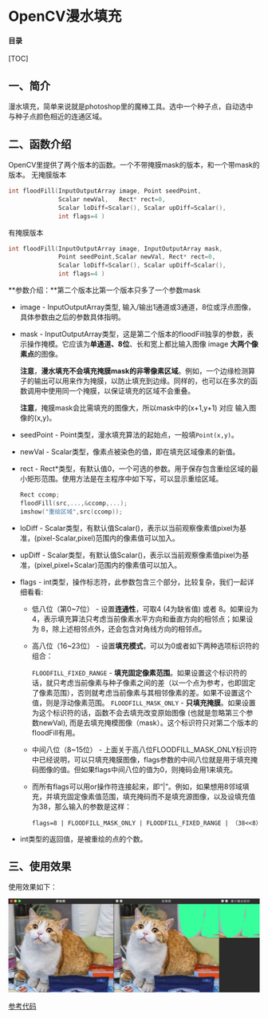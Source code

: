 # OpenCV漫水填充

#### 目录

[TOC]

## 一、简介

漫水填充，简单来说就是photoshop里的魔棒工具。选中一个种子点，自动选中与种子点颜色相近的连通区域。

## 二、函数介绍

OpenCV里提供了两个版本的函数。一个不带掩膜mask的版本，和一个带mask的版本。
无掩膜版本
```cpp
int floodFill(InputOutputArray image, Point seedPoint, 
              Scalar newVal,   Rect* rect=0, 
              Scalar loDiff=Scalar(), Scalar upDiff=Scalar(), 
              int flags=4 )
```
有掩膜版本
```cpp
int floodFill(InputOutputArray image, InputOutputArray mask, 
              Point seedPoint,Scalar newVal, Rect* rect=0, 
              Scalar loDiff=Scalar(), Scalar upDiff=Scalar(), 
              int flags=4 )
```

**参数介绍：**第二个版本比第一个版本只多了一个参数mask

* image - InputOutputArray类型, 输入/输出1通道或3通道，8位或浮点图像，具体参数由之后的参数具体指明。

* mask - InputOutputArray类型，这是第二个版本的floodFill独享的参数，表示操作掩模。它应该为**单通道、8位**、长和宽上都比输入图像 image **大两个像素点**的图像。

  **注意**，**漫水填充不会填充掩膜mask的非零像素区域**。例如，一个边缘检测算子的输出可以用来作为掩膜，以防止填充到边缘。同样的，也可以在多次的函数调用中使用同一个掩膜，以保证填充的区域不会重叠。

  **注意**，掩膜mask会比需填充的图像大，所以mask中的(x+1,y+1) 对应 输入图像的(x,y)。

* seedPoint - Point类型，漫水填充算法的起始点，一般填`Point(x,y)`。

* newVal - Scalar类型，像素点被染色的值，即在填充区域像素的新值。

* rect - Rect\*类型，有默认值0，一个可选的参数。用于保存包含重绘区域的最小矩形范围。使用方法是在主程序中如下写，可以显示重绘区域。

  ```cpp
  Rect ccomp;
  floodFill(src,...,&ccomp,...);
  imshow("重绘区域",src(ccomp));
  ```

* loDiff - Scalar类型，有默认值Scalar()，表示以当前观察像素值pixel为基准，(pixel-Scalar,pixel)范围内的像素值可以加入。

* upDiff - Scalar类型，有默认值Scalar()，表示以当前观察像素值pixel为基准，(pixel,pixel+Scalar)范围内的像素值可以加入。

* flags - int类型，操作标志符，此参数包含三个部分，比较复杂，我们一起详细看看:

  * 低八位（第0~7位） - 设置**连通性**，可取4 (4为缺省值) 或者 8。如果设为4，表示填充算法只考虑当前像素水平方向和垂直方向的相邻点；如果设为 8，除上述相邻点外，还会包含对角线方向的相邻点。

  * 高八位（16~23位） - 设置**填充模式**，可以为0或者如下两种选项标识符的组合：  

    `FLOODFILL_FIXED_RANGE` - **填充固定像素范围**。如果设置这个标识符的话，就只考虑当前像素与种子像素之间的差（以一个点为参考，也即固定了像素范围），否则就考虑当前像素与其相邻像素的差。如果不设置这个值，则是浮动像素范围。
    `FLOODFILL_MASK_ONLY` - **只填充掩膜**。如果设置为这个标识符的话，函数不会去填充改变原始图像 (也就是忽略第三个参数newVal), 而是去填充掩模图像（mask）。这个标识符只对第二个版本的floodFill有用。

  * 中间八位（8~15位） - 上面关于高八位FLOODFILL_MASK_ONLY标识符中已经说明，可以只填充掩膜图像，flags参数的中间八位就是用于填充掩码图像的值。但如果flags中间八位的值为0，则掩码会用1来填充。

  * 而所有flags可以用or操作符连接起来，即“|”。例如，如果想用8邻域填充，并填充固定像素值范围，填充掩码而不是填充源图像，以及设填充值为38，那么输入的参数是这样：

    `flags=8 | FLOODFILL_MASK_ONLY | FLOODFILL_FIXED_RANGE | （38<<8）`

* int类型的返回值，是被重绘的点的个数。

## 三、使用效果

使用效果如下：

![漫水填充效果](./pics/漫水填充效果.png)

[参考代码](<https://github.com/Liuyvjin/OpenCV_begin/tree/master/EX10>)

